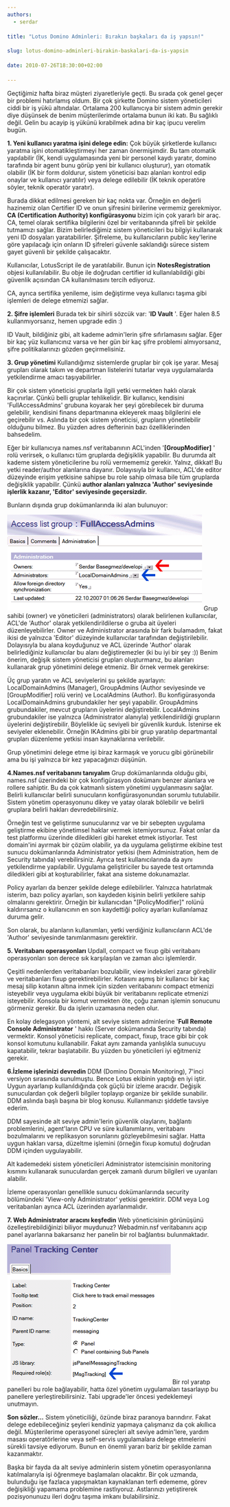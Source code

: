 ```yaml
---
authors:
  - serdar

title: "Lotus Domino Adminleri: Bırakın başkaları da iş yapsın!"

slug: lotus-domino-adminleri-birakin-baskalari-da-is-yapsin

date: 2010-07-26T18:30:00+02:00

---
```


Geçtiğimiz hafta biraz müşteri ziyaretleriyle geçti. Bu sırada çok genel geçer bir problemi hatırlamış oldum. Bir çok şirkette Domino sistem yöneticileri ciddi bir iş yükü altındalar. Ortalama 200 kullanıcıya bir sistem admin gerekir diye düşünsek de benim müşterilerimde ortalama bunun iki katı. Bu sağlıklı değil. Gelin bu acayip iş yükünü kırabilmek adına bir kaç ipucu verelim bugün.
<!-- more -->
**1. Yeni kullanıcı yaratma işini delege edin:**
Çok büyük şirketlerde kullanıcı yaratma işini otomatikleştirmeyi her zaman önermişimdir. Bu tam otomatik yapılabilir (İK, kendi uygulamasında yeni bir personel kaydı yaratır, domino tarafında bir agent bunu görüp yeni bir kullanıcı oluşturur), yarı otomatik olabilir (İK bir form doldurur, sistem yöneticisi bazı alanları kontrol edip onaylar ve kullanıcı yaratılır) veya delege edilebilir (İK teknik operatöre söyler, teknik operatör yaratır).

Burada dikkat edilmesi gereken bir kaç nokta var. Örneğin en değerli hazinemiz olan Certifier ID ve onun şifresini birilerine vermemiz gerekmiyor. **CA (Certification Authority) konfigürasyonu** bizim için çok yararlı bir araç. CA, temel olarak sertifika bilgilerini özel bir veritabanında şifreli bir şekilde tutmamızı sağlar. Bizim belirlediğimiz sistem yöneticileri bu bilgiyi kullanarak yeni ID dosyaları yaratabilirler. Şifreleme, bu kullanıcıların public key'lerine göre yapılacağı için onların ID şifreleri güvenle saklandığı sürece sistem gayet güvenli bir şekilde çalışacaktır.

Kullanıcılar, LotusScript ile de yaratılabilir. Bunun için **NotesRegistration** objesi kullanılabilir. Bu obje ile doğrudan certifier id kullanılabildiği gibi güvenlik açısından CA kullanılmasını tercih ediyoruz.

CA, ayrıca sertifika yenileme, isim değiştirme veya kullanıcı taşıma gibi işlemleri de delege etmemizi sağlar.

**2. Şifre işlemleri**
Burada tek bir sihirli sözcük var: '**ID Vault** '. Eğer halen 8.5 kullanmıyorsanız, hemen upgrade edin :)

ID Vault, bildiğiniz gibi, alt kademe admin'lerin şifre sıfırlamasını sağlar. Eğer bir kaç yüz kullanıcınız varsa ve her gün bir kaç şifre problemi almıyorsanız, şifre politikalarınızı gözden geçirmelisiniz.

**3. Grup yönetimi**
Kullandığımız sistemlerde gruplar bir çok işe yarar. Mesaj grupları olarak takım ve departman listelerini tutarlar veya uygulamalarda yetkilendirme amacı taşıyabilirler.

Bir çok sistem yöneticisi gruplarla ilgili yetki vermekten haklı olarak kaçınırlar. Çünkü belli gruplar tehlikelidir. Bir kullanıcı, kendisini 'FullAccessAdmins' grubuna koyarak her şeyi görebilecek bir duruma gelebilir, kendisini finans departmanına ekleyerek maaş bilgilerini ele geçirebilir vs. Aslında bir çok sistem yöneticisi, grupların yönetilebilir olduğunu bilmez. Bu yüzden adres defterinin bazı özelliklerinden bahsedelim.

Eğer bir kullanıcıya names.nsf veritabanının ACL'inden '**\[GroupModifier\]** ' rolü verirsek, o kullanıcı tüm gruplarda değişiklik yapabilir. Bu durumda alt kademe sistem yöneticilerine bu rolü vermememiz gerekir. Yalnız, dikkat! Bu yetki reader/author alanlarına dayanır. Dolayısıyla bir kullanıcı, ACL'de editor düzeyinde erişim yetkisine sahipse bu role sahip olmasa bile tüm gruplarda değişiklik yapabilir. Çünkü **author alanları yalnızca 'Author' seviyesinde işlerlik kazanır, 'Editor' seviyesinde geçersizdir.**

Bunların dışında grup dokümanlarında iki alan bulunuyor:

![Image:Lotus Domino Adminleri: Bırakın başkaları da iş yapsın!](../../images/imported/lotus-domino-adminleri-birakin-baskalari-da-is-yapsin-M2.gif)
Grup sahibi (owner) ve yöneticileri (administrators) olarak belirlenen kullanıcılar, ACL'de 'Author' olarak yetkilendirildilerse o gruba ait üyeleri düzenleyebilirler. Owner ve Administrator arasında bir fark bulamadım, fakat ikisi de yalnızca 'Editor' düzeyinde kullanıcılar tarafından değiştirilebilir. Dolayısıyla bu alana koyduğunuz ve ACL üzerinde 'Author' olarak belirlediğiniz kullanıcılar bu alanı değiştiremezler (ki bu iyi bir şey :)) Benim önerim, değişik sistem yöneticisi grupları oluşturmanız, bu alanları kullanarak grup yönetimini delege etmeniz. Bir örnek vermek gerekirse:

Üç grup yaratın ve ACL seviyelerini şu şekilde ayarlayın: LocalDomainAdmins (Manager), GroupAdmins (Author seviyesinde ve \[GroupModifier\] rolü verin) ve LocalAdmins (Author). Bu konfigürasyonda LocalDomainAdmins grubundakiler her şeyi yapabilir. GroupAdmins grubundakiler, mevcut grupların üyelerini değiştirebilir. LocalAdmins grubundakiler ise yalnızca (Administrator alanıyla) yetkilendirildiği grupların üyelerini değiştirebilir. Böylelikle üç seviyeli bir güvenlik kurduk. İstenirse ek seviyeler eklenebilir. Örneğin IKAdmins gibi bir grup yaratılıp departmantal grupları düzenleme yetkisi insan kaynaklarına verilebilir.

Grup yönetimini delege etme işi biraz karmaşık ve yorucu gibi görünebilir ama bu işi yalnızca bir kez yapacağınızı düşünün.

**4.Names.nsf veritabanını tanıyalım**
Grup dokümanlarında olduğu gibi, names.nsf üzerindeki bir çok konfigürasyon dokümanı benzer alanlara ve rollere sahiptir. Bu da çok katmanlı sistem yönetimi uygulanmasını sağlar. Belirli kullanıcılar belirli sunucuların konfigürasyonundan sorumlu tutulabilir. Sistem yönetim operasyonunu dikey ve yatay olarak bölebilir ve belirli gruplara belirli hakları devredebilirsiniz.

Örneğin test ve geliştirme sunucularınız var ve bir sebepten uygulama geliştirme ekibine yönetimsel haklar vermek istemiyorsunuz. Fakat onlar da test platformu üzerinde diledikleri gibi hareket etmek istiyorlar. Test domain'ini ayırmak bir çözüm olabilir, ya da uygulama geliştirme ekibine test sunucu dokümanlarında Administrator yetkisi (hem Administration, hem de Security tabında) verebilirsiniz. Ayrıca test kullanıcılarında da aynı yetkilendirme yapılabilir. Uygulama geliştiriciler bu sayede test ortamında diledikleri gibi at koşturabilirler, fakat ana sisteme dokunamazlar.

Policy ayarları da benzer şekilde delege edilebilirler. Yalnızca hatırlatmak isterim, bazı policy ayarları, son kaydeden kişinin belirli yetkilere sahip olmalarını gerektirir. Örneğin bir kullanıcıdan "\[PolicyModifier\]" rolünü kaldırırsanız o kullanıcının en son kaydettiği policy ayarları kullanılamaz duruma gelir.

Son olarak, bu alanların kullanımları, yetki verdiğiniz kullanıcıların ACL'de 'Author' seviyesinde tanımlanmasını gerektirir.

**5. Veritabanı operasyonları**
Updall, compact ve fixup gibi veritabanı operasyonları son derece sık karşılaşılan ve zaman alıcı işlemlerdir.

Çeşitli nedenlerden veritabanları bozulabilir, view indeksleri zarar görebilir ve veritabanları fixup gerektirebilirler. Kotasını aşmış bir kullanıcı bir kaç mesaj silip kotanın altına inmek için sizden veritabanını compact etmenizi isteyebilir veya uygulama ekibi büyük bir veritabanını replicate etmenizi isteyebilir. Konsola bir komut vermekten öte, çoğu zaman işlemin sonucunu görmeniz gerekir. Bu da işlerin uzamasına neden olur.

En kolay delegasyon yöntemi, alt seviye sistem adminlerine '**Full Remote Console Administrator** ' hakkı (Server dokümanında Security tabında) vermektir. Konsol yöneticisi replicate, compact, fixup, trace gibi bir çok konsol komutunu kullanabilir. Fakat aynı zamanda yanlışlıkla sunucuyu kapatabilir, tekrar başlatabilir. Bu yüzden bu yöneticileri iyi eğitmeniz gerekir.

**6.İzleme işlerinizi devredin**
DDM (Domino Domain Monitoring), 7'inci versiyon sırasında sunulmuştu. Bence Lotus ekibinin yaptığı en iyi iştir. Uygun ayarlanıp kullanıldığında çok güçlü bir izleme aracıdır. Değişik sunuculardan çok değerli bilgiler toplayıp organize bir şekilde sunabilir. DDM aslında başlı başına bir blog konusu. Kullanmanızı şiddetle tavsiye ederim.

DDM sayesinde alt seviye admin'lerin güvenlik olaylarını, bağlantı problemlerini, agent'ların CPU ve süre kullanımlarını, veritabanı bozulmalarını ve replikasyon sorunlarını gözleyebilmesini sağlar. Hatta uygun hakları varsa, düzeltme işlemini (örneğin fixup komutu) doğrudan DDM içinden uygulayabilir.

Alt kademedeki sistem yöneticileri Administrator istemcisinin monitoring kısmını kullanarak sunuculardan gerçek zamanlı durum bilgileri ve uyarıları alabilir.

İzleme operasyonları genellikle sunucu dokümanlarında security bölümündeki 'View-only Administrator' yetkisi gerektirir. DDM veya Log veritabanları ayrıca ACL üzerinden ayarlanmalıdır.

**7. Web Administrator aracını keşfedin**
Web yöneticisinin görünüşünü özelleştirebildiğinizi biliyor muydunuz? Webadmin.nsf veritabanını açıp panel ayarlarına bakarsanız her panelin bir rol bağlantısı bulunmaktadır.

![Image:Lotus Domino Adminleri: Bırakın başkaları da iş yapsın!](../../images/imported/lotus-domino-adminleri-birakin-baskalari-da-is-yapsin-M3.gif)
Bir rol yaratıp panelleri bu role bağlayabilir, hatta özel yönetim uygulamaları tasarlayıp bu panellere yerleştirebilirsiniz. Tabi upgrade'ler öncesi yedeklemeyi unutmayın.

**Son sözler...**
Sistem yöneticiliği, özünde biraz paranoya barındırır. Fakat delege edebileceğiniz şeyleri kendiniz yapmaya çalışmanız da çok akıllıca değil. Müşterilerime operasyonel süreçleri alt seviye admin'lere, yardım masası operatörlerine veya self-servis uygulamalara delege etmelerini sürekli tavsiye ediyorum. Bunun en önemli yararı bariz bir şekilde zaman kazanmaktır.

Başka bir fayda da alt seviye adminlerin sistem yönetim operasyonlarına katılmalarıyla işi öğrenmeye başlamaları olacaktır. Bir çok uzmanda, bulunduğu işe fazlaca yapışmaktan kaynaklanan terfi edememe, görev değişikliği yapamama problemine rastlıyoruz. Astlarınızı yetiştirerek pozisyonunuzu ileri doğru taşıma imkanı bulabilirsiniz.
